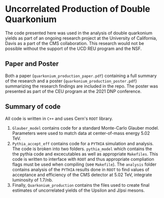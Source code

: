 # Uncorrelated Production of Double Quarkonium

The code presented here was used in the analysis of double quarkonium yields as part of an ongoing research project at the University of California, Davis as a part of the CMS collaboration. This research would not be possible without the support of the UCD REU program and the NSF. 

## Paper and Poster

Both a paper (`quarkonium_production_paper.pdf`) containing a full summary of the research and a poster (`quarkonium_production_poster.pdf`) summarizing the research findings are included in the repo. The poster was presented as part of the CEU program at the 2021 DNP conference. 

## Summary of code

All code is written in `C++` and uses Cern's `ROOT` library. 

1. `Glauber_model` contains code for a standard Monte-Carlo Glauber model. Parameters were used to match data at center-of-mass energy 5.02 TeV. 
2. `Pythia_accept_eff` contains code for a `PYTHIA` simulation and analysis. The code is broken into two folders. `pythia_model` which contains the the pythia code and excecutables as well as appropriate `Makefiles`. This code is written to interface with `ROOT` and thus appropriate compliation flags must be used when compiling (see `Makefile`). The `analysis` folder contains analysis of the `PYTHIA` results done in `ROOT` to find values of acceptance and efficiency of the CMS detector at 5.02 TeV, integrate luminosity of 1.7/nb. 
3. Finally, `Quarkonium_production` contains the files used to create final estimates of uncorrelated yields of the Upsilon and J/psi mesons.

